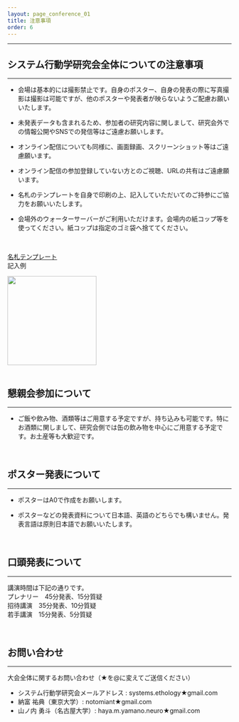 ```yaml
---
layout: page_conference_01
title: 注意事項
order: 6
---
```

***
## システム行動学研究会全体についての注意事項

***

- 会場は基本的には撮影禁止です。自身のポスター、自身の発表の際に写真撮影は撮影は可能ですが、他のポスターや発表者が映らないようご配慮お願いいたします。

- 未発表データも含まれるため、参加者の研究内容に関しまして、研究会外での情報公開やSNSでの発信等はご遠慮お願いします。

- オンライン配信についても同様に、画面録画、スクリーンショット等はご遠慮願います。

- オンライン配信の参加登録していない方とのご視聴、URLの共有はご遠慮願います。

- 名札のテンプレートを自身で印刷の上、記入していただいてのご持参にご協力をお願いいたします。  

- 会場外のウォーターサーバーがご利用いただけます。会場内の紙コップ等を使ってください。紙コップは指定のゴミ袋へ捨ててください。

<br>

<a href="{{ site.baseurl }}/event_01/images/name_plate_template.pdf" target="_blank" rel="noopener noreferrer">名札テンプレート</a>  
記入例  
<div style="display: flex; align-items: center; gap: 20px;">  
    <img src="{{ site.baseurl }}/event_01/images/example_of_name_card.png" width="200x">
</div>  


<br>

## 懇親会参加について

***

- ご飯や飲み物、酒類等はご用意する予定ですが、持ち込みも可能です。特にお酒類に関しまして、研究会側では缶の飲み物を中心にご用意する予定です。お土産等も大歓迎です。

<br>

## ポスター発表について

***

- ポスターはA0で作成をお願いします。

- ポスターなどの発表資料について日本語、英語のどちらでも構いません。発表言語は原則日本語でお願いいたします。

<br>

## 口頭発表について  

***

講演時間は下記の通りです。  
プレナリー　45分発表、15分質疑    
招待講演　35分発表、10分質疑    
若手講演　15分発表、5分質疑    

<br>

## お問い合わせ
***
大会全体に関するお問い合わせ（★を@に変えてご送信ください）
- システム行動学研究会メールアドレス : systems.ethology★gmail.com
- 納富 祐典（東京大学）: notomiant★gmail.com
- 山ノ内 勇斗（名古屋大学）: haya.m.yamano.neuro★gmail.com


